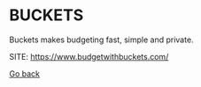 # BUCKETS

 Buckets makes budgeting fast, simple and private.
 
 SITE: https://www.budgetwithbuckets.com/

 [Go back](https://portable-linux-apps.github.io/apps.html)
